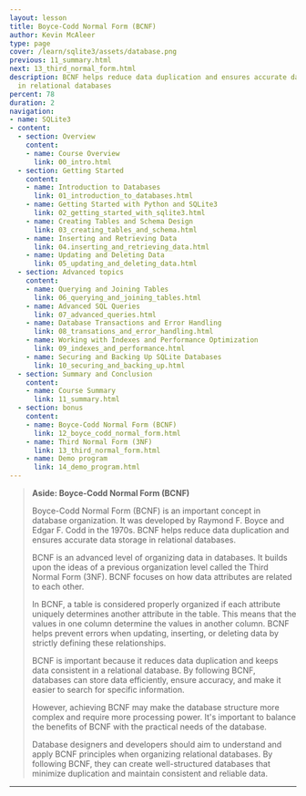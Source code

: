 ```yaml
---
layout: lesson
title: Boyce-Codd Normal Form (BCNF)
author: Kevin McAleer
type: page
cover: /learn/sqlite3/assets/database.png
previous: 11_summary.html
next: 13_third_normal_form.html
description: BCNF helps reduce data duplication and ensures accurate data storage
  in relational databases
percent: 78
duration: 2
navigation:
- name: SQLite3
- content:
  - section: Overview
    content:
    - name: Course Overview
      link: 00_intro.html
  - section: Getting Started
    content:
    - name: Introduction to Databases
      link: 01_introduction_to_databases.html
    - name: Getting Started with Python and SQLite3
      link: 02_getting_started_with_sqlite3.html
    - name: Creating Tables and Schema Design
      link: 03_creating_tables_and_schema.html
    - name: Inserting and Retrieving Data
      link: 04.inserting_and_retrieving_data.html
    - name: Updating and Deleting Data
      link: 05_updating_and_deleting_data.html
  - section: Advanced topics
    content:
    - name: Querying and Joining Tables
      link: 06_querying_and_joining_tables.html
    - name: Advanced SQL Queries
      link: 07_advanced_queries.html
    - name: Database Transactions and Error Handling
      link: 08_transations_and_error_handling.html
    - name: Working with Indexes and Performance Optimization
      link: 09_indexes_and_performance.html
    - name: Securing and Backing Up SQLite Databases
      link: 10_securing_and_backing_up.html
  - section: Summary and Conclusion
    content:
    - name: Course Summary
      link: 11_summary.html
  - section: bonus
    content:
    - name: Boyce-Codd Normal Form (BCNF)
      link: 12_boyce_codd_normal_form.html
    - name: Third Normal Form (3NF)
      link: 13_third_normal_form.html
    - name: Demo program
      link: 14_demo_program.html
---
```



> **Aside: Boyce-Codd Normal Form (BCNF)**
>
> Boyce-Codd Normal Form (BCNF) is an important concept in database organization. It was developed by Raymond F. Boyce and Edgar F. Codd in the 1970s. BCNF helps reduce data duplication and ensures accurate data storage in relational databases.
>
>BCNF is an advanced level of organizing data in databases. It builds upon the ideas of a previous organization level called the Third Normal Form (3NF). BCNF focuses on how data attributes are related to each other.
>
> In BCNF, a table is considered properly organized if each attribute uniquely determines another attribute in the table. This means that the values in one column determine the values in another column. BCNF helps prevent errors when updating, inserting, or deleting data by strictly defining these relationships.
>
> BCNF is important because it reduces data duplication and keeps data consistent in a relational database. By following BCNF, databases can store data efficiently, ensure accuracy, and make it easier to search for specific information.
>
> However, achieving BCNF may make the database structure more complex and require more processing power. It's important to balance the benefits of BCNF with the practical needs of the database.
>
> Database designers and developers should aim to understand and apply BCNF principles when organizing relational databases. By following BCNF, they can create well-structured databases that minimize duplication and maintain consistent and reliable data.

---
